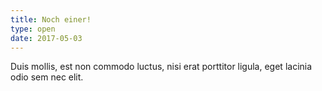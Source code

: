 ```yaml
---
title: Noch einer!
type: open
date: 2017-05-03
---
```


Duis mollis, est non commodo luctus, nisi erat porttitor ligula, eget lacinia odio sem nec elit.
